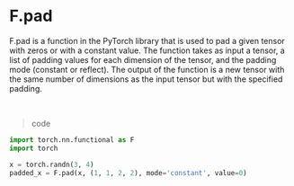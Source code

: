 &emsp;
# F.pad


F.pad is a function in the PyTorch library that is used to pad a given tensor with zeros or with a constant value. The function takes as input a tensor, a list of padding values for each dimension of the tensor, and the padding mode (constant or reflect). The output of the function is a new tensor with the same number of dimensions as the input tensor but with the specified padding.

&emsp;
>code
```py
import torch.nn.functional as F
import torch

x = torch.randn(3, 4)
padded_x = F.pad(x, (1, 1, 2, 2), mode='constant', value=0)
```




